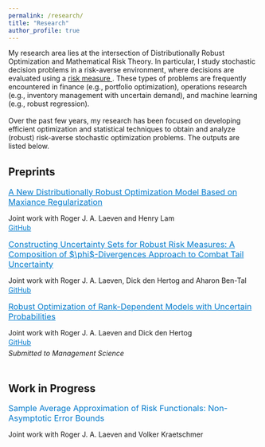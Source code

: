 ```yaml
---
permalink: /research/
title: "Research"
author_profile: true
---
```


My research area lies at the intersection of Distributionally Robust Optimization and Mathematical Risk Theory. In particular, I study stochastic decision problems in a risk-averse environment, where decisions are evaluated using a <a href = "https://en.wikipedia.org/wiki/Risk_measure"> risk measure </a>. These types of problems are frequently encountered in finance (e.g., portfolio optimization), operations research (e.g., inventory management with uncertain demand), and machine learning (e.g., robust regression).
<br><br>
Over the past few years, my research has been focused on developing efficient optimization and statistical techniques to obtain and analyze (robust) risk-averse stochastic optimization problems. The outputs are listed below.
<br><br>

<!-- Preprints Section -->
<h2 style="margin-top: 0; font-weight: bold; text-align: left;">Preprints</h2>
<div style="padding-left: 0;"> 
  <!-- Preprint 1 -->
  <h3 style="margin-top: 7.5px; margin-bottom: 5px; font-weight: normal;">
    <a href="https://guanjinnl.github.io/files/Dual_DRO.pdf" style="color: #007acc;">
      A New Distributionally Robust Optimization Model Based on Maxiance Regularization
    </a>
  </h3>
  <p style="font-size: 14px; margin-bottom: 2px;">Joint work with Roger J. A. Laeven and Henry Lam</p>
  <p style="margin: 0; font-size: 14px;">
    <a href="https://github.com/GuanJinNL/Dual_DRO" target="_blank" style="color: #007acc;">GitHub</a>
  </p>

  <!-- Preprint 2 -->
  <h3 style="margin-top: 15px; margin-bottom: 5px; font-weight: normal;">
    <a href="https://guanjinnl.github.io/files/Composite.pdf" style="color: #007acc;">
      Constructing Uncertainty Sets for Robust Risk Measures: A Composition of $\phi$-Divergences Approach to Combat Tail Uncertainty
    </a>
  </h3>
  <p style="font-size: 14px; margin-bottom: 2px;">Joint work with Roger J. A. Laeven, Dick den Hertog and Aharon Ben-Tal</p>
  <p style="margin: 0; font-size: 14px;">
    <a href="https://github.com/GuanJinNL/Uncertainty-Sets-for-Robust-Risk-Measures" target="_blank" style="color: #007acc;">GitHub</a>
  </p>

  <!-- Preprint 3 -->
  <h3 style="margin-top: 15px; margin-bottom: 5px; font-weight: normal;">
    <a href="https://guanjinnl.github.io/files/RO_Rank_Dependent.pdf" style="color: #007acc;">
      Robust Optimization of Rank-Dependent Models with Uncertain Probabilities
    </a>
  </h3>
  <p style="font-size: 14px; margin-bottom: 2px;">Joint work with Roger J. A. Laeven and Dick den Hertog</p>
  <p style="margin: 0; font-size: 14px;">
    <a href="https://github.com/GuanJinNL/Robust_Optimization_Risk_Measures" target="_blank" style="color: #007acc;">GitHub</a>
  </p>
  <p style="font-style: italic; font-size: 14px; margin-top: 5px;">Submitted to <i>Management Science</i></p>
</div>

<!-- Work in Progress Section -->
<h2 style="margin-top: 50px; font-weight: bold; text-align: left;">Work in Progress</h2>
<div style="padding-left: 0px;"> 
  <h3 style="margin-top: 7.5px; margin-bottom: 5px; color: #007acc; font-weight: normal;">
    Sample Average Approximation of Risk Functionals: Non-Asymptotic Error Bounds
  </h3>
  <p style="font-size: 14px;">Joint work with Roger J. A. Laeven and Volker Kraetschmer</p>
</div>
